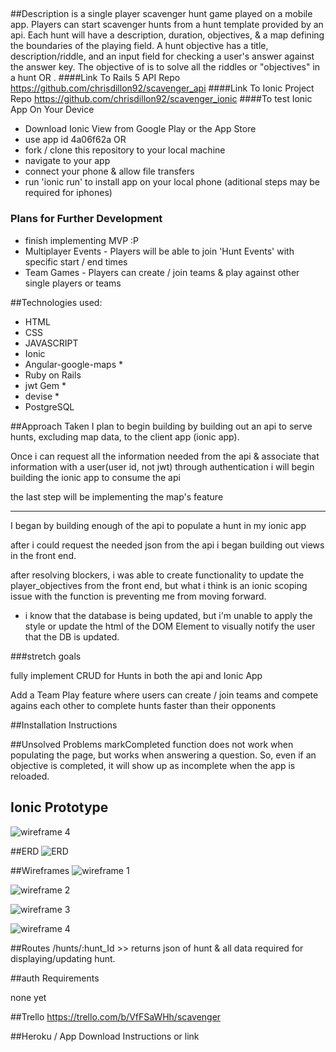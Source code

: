 ## <SCREENSHOT>

##Description
  <scavenger> is a single player scavenger hunt game played on a mobile app. Players can start scavenger hunts from a hunt template provided by an api. Each hunt will have a description, duration, objectives, & a map defining the boundaries of the playing field. A hunt objective has a title, description/riddle, and an input field for checking a user's answer against the answer key. The objective of <scavenger> is to solve all the riddles or "objectives" in a hunt <before time runs out> OR <as fast as possible>.
####Link To Rails 5 API Repo
https://github.com/chrisdillon92/scavenger_api
####Link To Ionic Project Repo
https://github.com/chrisdillon92/scavenger_ionic
####To test Ionic App On Your Device
 - Download Ionic View from Google Play or the App Store
 - use app id 4a06f62a
 OR
 - fork / clone this repository to your local machine
 - navigate to your app
 - connect your phone & allow file transfers
 - run 'ionic run' to install app on your local phone (aditional steps may be required for iphones)

### Plans for Further Development
- finish implementing MVP :P
- Multiplayer Events - Players will be able to join 'Hunt Events' with specific start / end times
- Team Games - Players can create / join teams & play against other single players or teams

##Technologies used:
- HTML
- CSS
- JAVASCRIPT
- Ionic
- Angular-google-maps *
- Ruby on Rails
- jwt Gem *
- devise *
- PostgreSQL

##Approach Taken
  I plan to begin building <scavenger> by building out an api to serve hunts, excluding map data, to the client app (ionic app).

  Once i can request all the information needed from the api & associate that information with a user(user id, not jwt) through authentication i will begin building the ionic app to consume the api

  the last step will be implementing the map's feature

  ___

  I began by building enough of the api to populate a hunt in my ionic app

  after i could request the needed json from the api i began building out views in the front end.

  after resolving blockers, i was able to create functionality to update the player_objectives from the front end, but what i think is an ionic scoping issue with the function is preventing me from moving forward.
  - i know that the database is being updated, but i'm unable to apply the style or update the html of the DOM Element to visually notify the user that the DB is updated.

###stretch goals

  fully implement CRUD for Hunts in both the api and Ionic App

  Add a Team Play feature where users can create / join teams and compete agains each other to complete hunts faster than their opponents

##Installation Instructions

##Unsolved Problems
  markCompleted function does not work when populating the page, but works when answering a question. So, even if an objective is completed, it will show up as incomplete when the app is reloaded.

## Ionic Prototype

![wireframe 4](https://github.com/chrisdillon92/scavenger/blob/master/resources/Ionic%20Prototype.png "Prototype main view")

##ERD
![ERD](https://github.com/chrisdillon92/scavenger/blob/master/resources/ERDv2.png "ERD")

##Wireframes
![wireframe 1](https://github.com/chrisdillon92/scavenger/blob/master/resources/wire%201.png "wireframe 1")

![wireframe 2](https://github.com/chrisdillon92/scavenger/blob/master/resources/wire%202.png "wireframe 2")

![wireframe 3](https://github.com/chrisdillon92/scavenger/blob/master/resources/wire%203.png "wireframe 3")

![wireframe 4](https://github.com/chrisdillon92/scavenger/blob/master/resources/wire%204%20stretch.png "wireframe 4")

##Routes
/hunts/:hunt_Id >> returns json of hunt & all data required for displaying/updating hunt.

##auth Requirements

none yet

##Trello
https://trello.com/b/VfFSaWHh/scavenger

##Heroku / App Download Instructions or link

